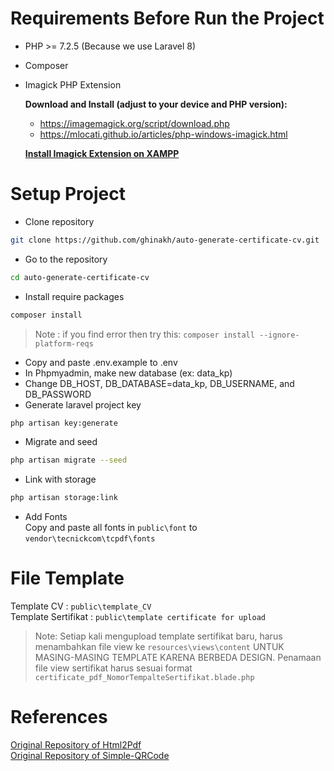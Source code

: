 # Requirements Before Run the Project

- PHP >= 7.2.5 (Because we use Laravel 8)
- Composer
- Imagick PHP Extension

    **Download and Install (adjust to your device and PHP version):**
    - https://imagemagick.org/script/download.php
    - https://mlocati.github.io/articles/php-windows-imagick.html

    **[Install Imagick Extension on XAMPP](https://www.youtube.com/watch?v=ffjnDylKuz0&t=80s)**


# Setup Project
- Clone repository
```sh
git clone https://github.com/ghinakh/auto-generate-certificate-cv.git
```
- Go to the repository
```sh
cd auto-generate-certificate-cv
```
- Install require packages
```sh
composer install
```
> Note : if you find error then try this: 
    ```
    composer install --ignore-platform-reqs
    ```
- Copy and paste .env.example to .env
- In Phpmyadmin, make new database (ex: data_kp)
- Change DB_HOST, DB_DATABASE=data_kp, DB_USERNAME, and DB_PASSWORD 
- Generate laravel project key
```sh
php artisan key:generate
```
- Migrate and seed
```sh
php artisan migrate --seed
```
- Link with storage
```sh
php artisan storage:link
```
- Add Fonts <br>
Copy and paste all fonts in `public\font` to `vendor\tecnickcom\tcpdf\fonts`

# File Template

Template CV : `public\template_CV` <br>
Template Sertifikat : `public\template certificate for upload`

> Note: Setiap kali mengupload template sertifikat baru, harus menambahkan file view ke `resources\views\content` UNTUK MASING-MASING TEMPLATE KARENA BERBEDA DESIGN. Penamaan file view sertifikat harus sesuai format `certificate_pdf_NomorTempalteSertifikat.blade.php`

# References 
[Original Repository of Html2Pdf](https://github.com/spipu/html2pdf) <br>
[Original Repository of Simple-QRCode](https://github.com/SimpleSoftwareIO/simple-qrcode)
